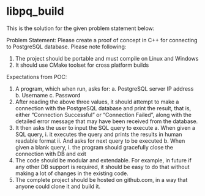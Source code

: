 # libpq_build

This is the solution for the given problem statement below:

Problem Statement: Please create a proof of concept in C++ for connecting to PostgreSQL database. Please note following:
1.  The project should be portable and must compile on Linux and Windows
2.  It should use CMake toolset for cross platform builds

Expectations from POC:
1.	A program, which when run, asks for:
    a.	PostgreSQL server IP address
    b.	Username
    c.	Password
2.	After reading the above three values, it should attempt to make a connection with the PostgreSQL database and print the result, that is, either “Connection Successful” or “Connection Failed”, along with the detailed error message that may have been received from the database.
3.	It then asks the user to input the SQL query to execute 
    a.	When given a SQL query,
      i.	it executes the query and prints the results in human readable format
      ii.	And asks for next query to be executed
    b.	When given a blank query,
      i.	the program should gracefully close the connection with DB and exit
4.	The code should be modular and extendable. For example, in future if any other DB support is required, it should be easy to do that without making a lot of changes in the existing code. 
5.	The complete project should be hosted on github.com, in a way that anyone could clone it and build it.


